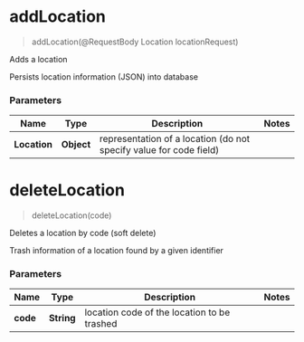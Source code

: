 <a name="addLocation"></a>
# **addLocation**
> addLocation(@RequestBody Location locationRequest)

Adds a location

Persists location information (JSON) into database

### Parameters

Name | Type | Description  | Notes
------------- | ------------- | ------------- | -------------
 **Location** | **Object** | representation of a location (do not specify value for code field) |
 
<a name="deleteLocation"></a>
# **deleteLocation**
> deleteLocation(code)

Deletes a location by code (soft delete)

Trash information of a location found by a given identifier

### Parameters

Name | Type | Description  | Notes
------------- | ------------- | ------------- | -------------
 **code** | **String**| location code of the location to be trashed |
